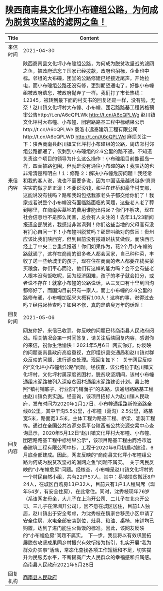 # <a href="http://www.shangluo.gov.cn/zmhd/ldxxxx.jsp?urltype=leadermail.LeaderMailContentUrl&wbtreeid=1112&leadermailid=7204">陕西商南县文化坪小布䃥组公路，为何成为脱贫攻坚战的滤网之鱼！</a>
|Title|Content|
|:---:|---|
|来信时间|2021-04-30|
|来信内容|陕西商南县文化坪小布䃥组公路，为何成为脱贫攻坚战的滤网之鱼，被政府遗忘？国家已经拨款，政府也招标，企业也中标。邻组的大布䃥，团堂的公路修建已经接近尾声，开始拉电，而小布䃥组公路还没有修，更别期望通电了，好像小布幢组被政府遗忘，被政府抛弃了一样。我们打了市长热线：12345，被转到最下面的村支书的回复还是一样，没有钱，无奈！赵川镇文化坪村大布幢、小布幢、团宕路路基工程资格预审公告http://t.cn/A6cQPLWk http://t.cn/A6cQPLWg 赵川镇文化坪村大布幢、小布幢、团宕路路基工程中标结果公示http://t.cn/A6cQPLWe 商洛市远泰建筑工程有限公司http://t.cn/A6cQPLWD http://t.cn/A6cQPLWd 麻烦关注一下：陕西商南县赵川镇文化坪村小布䃥组的公路，周边邻村邻组公路都通了，仅剩到小布䃥组的2.6公里的路不通，不知道负责这个项目的领导为什么这么操作！小布䃥组目前像孤岛一样，四面被路包围，但就是没有通往小布䃥的路！我表达的也非常清楚和明白！1：修路 2：解决小布幢危房问题！我经常和我的客人说，说也不需要多说，因为中国话是越说越多!真真实实的做才是正道！不要说没钱，和平在建桥和豪华村支部，这能说没有钱吗？路和我妈包括我家老头子都交给你们了！我家或者说整个小布幢没有面临路面临的问题，这些老人老了葬到哪里，在商南买墓地的费用谁能出得起？你们不解决，现在社会信息也不是那么闭塞，总会有人关注的！去年11/23新闻报道全部脱贫，我感觉非常讽刺！你们这些当地的父母官有没有扪心自问一下！小布幢叫脱贫吗？那是叫绝对的贫困！贵州应该比我们陕西穷，但到目前没有报道说扶贫做假，而陕西已经上了中央二台重点报道！你们如果作为，花2个月小布幢的路就通了，这样在商南的很多老人都会回家，自己种种菜，丰收了送一些给城里的孩子，现在住在商南的老人都要花钱买菜买粮食，你们平心而论，他们有这样的能力吗？会不会有些老人根本没有饭吃呢，因为经济困难，孩子的孝子就会扣分，或者说不存在！就拿小布幢的公路说话，从三叉口有十里到国沟都修好了，而国沟目前只有一家人，而上小布幢的2.6公里的路修布通，小布幢加起来大概有100人！这样的事，说得过去吗？经得起检查吗？如果不修，真的是遗臭万年的话题！|
|回复时间|2021-05-06|
|回复内容|网友你好，来信已收悉，你反映的问题已转商南县人民政府阅处。相关情况会第一时间答复，请关注后续回复内容，感谢你的来信，祝你生活愉快！2021年5月6日  网友你好，你反映的问题商南县政府高度重视，立即组织县交通局和赵川镇对群众反映的问题，进行调查处理。现回复如下：  关于网民反映的“文化坪小布幢组公路”问题。经核查，该公路位于赵川镇文化坪村。文化坪村属深度贫困村，脱贫攻坚期间，该村小布幢通组水泥路被列入深度贫困村通组水泥路建设计划。县上按照“镇村铺底子、行业部门铺面子”的思路，该通组路路基工程由赵川镇负责实施。经查询，该项目招标人为赵川镇人民政府，发布时间为2020年1月17日，小布幢通组路新修道路全线8公里，其中干沟5.5公里，小布幢（葛沟）2.5公里，路基宽5米，路面宽3.5米，主体工程为路基工程、桥梁、涵洞工程等。通过在全国公共资源交易平台陕西省公共资源交易中心查询显示，2020年5月12日“赵川镇文化坪村大布幢、小布幢、团宕路路基工程中标结果公示”，该项目路基工程由商洛市远泰建筑工程有限公司中标，工程于2020年6月初启动建设，6月底全部建成。因此，网友反映的“商南县文化坪小布幢组公路为何成为脱贫攻坚战的漏网之鱼”问题不属实。  关于网民反映的“小布幢危房”问题。经核查，小布幢是赵川镇文化坪村的一个村民自然小组，共有22户57人，其中：易地扶贫搬迁8户24人，在城区自购房13户32人，目前只有1户1人程周席（现年54岁，有安全住房），在此常住。同时，沈秀枝现年76岁（系该网友母亲，大儿子在上海开公司、二儿子在北京开公司、三儿子在深圳开公司），因不愿在城区居住，目前1人独居，赵川镇出于安全考虑，为沈秀枝在魏家台移民小区申请了安全住房，水电全部安装到位，灶具、粮油、桌椅、床铺均已购置，达到了进门能生火做饭的标准。因此，该网友反映的“小布幢危房”问题不属实。  下一步，我县将以有效巩固拓展脱贫攻坚成果同乡村振兴有效衔接为指引，扎实开展“我为群众办实事”活动，常态化查找各项工作短板和不足，切实提升为民服务水平，不断提高广大人民群众的幸福感和归属感。商南县人民政府2021年5月28日|
|回复机构|<a href="../../categories/agencies/商南县人民政府.md">商南县人民政府</a>|
